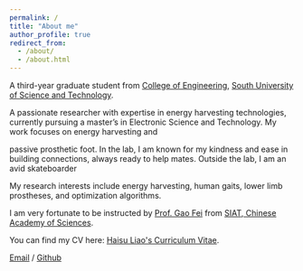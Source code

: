 ```yaml
---
permalink: /
title: "About me"
author_profile: true
redirect_from: 
  - /about/
  - /about.html
---
```



A third-year graduate student from [College of Engineering](https://coe.sustech.edu.cn/), [South University of Science and Technology](https://www.sustech.edu.cn/). 

A passionate researcher with expertise in energy harvesting technologies, currently pursuing a master’s in Electronic Science and Technology. My work focuses on energy harvesting and 

passive prosthetic foot. In the lab, I am known for my kindness and ease in building connections, always ready to help mates. Outside the lab, I am an avid skateboarder

My research interests include energy harvesting, human gaits, lower limb prostheses, and optimization algorithms.

I am very fortunate to be instructed by [Prof. Gao Fei](https://people.ucas.edu.cn/~GAOFEI2?language=en) from [ SIAT, Chinese Academy of Sciences](https://www.siat.ac.cn//). 

You can find my CV here: [Haisu Liao's Curriculum Vitae](assets/PHD.pdf).

[Email](hs.liao@siat.ac.cn) / [Github](https://liaohaisu.github.io/Liao-haisu.github.io/) 
